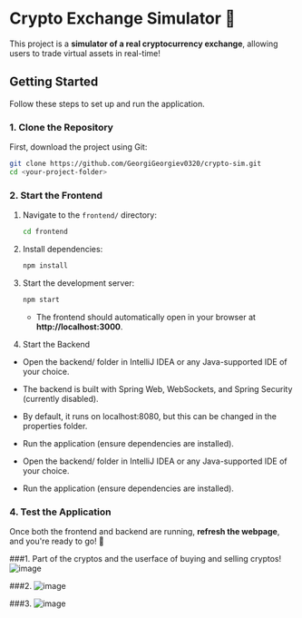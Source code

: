 # Crypto Exchange Simulator 🚀

This project is a **simulator of a real cryptocurrency exchange**, allowing users to trade virtual assets in real-time!  

## Getting Started  

Follow these steps to set up and run the application.

### 1. Clone the Repository  

First, download the project using Git:

```sh
git clone https://github.com/GeorgiGeorgiev0320/crypto-sim.git
cd <your-project-folder>
```

### 2. Start the Frontend  

1. Navigate to the `frontend/` directory:
   ```sh
   cd frontend
   ```
2. Install dependencies:
   ```sh
   npm install
   ```
3. Start the development server:
   ```sh
   npm start
   ```  
   - The frontend should automatically open in your browser at **http://localhost:3000**.  

3. Start the Backend

- Open the backend/ folder in IntelliJ IDEA or any Java-supported IDE of your choice.

- The backend is built with Spring Web, WebSockets, and Spring Security (currently disabled).

- By default, it runs on localhost:8080, but this can be changed in the properties folder.

- Run the application (ensure dependencies are installed).

- Open the backend/ folder in IntelliJ IDEA or any Java-supported IDE of your choice.

- Run the application (ensure dependencies are installed).

### 4. Test the Application  

Once both the frontend and backend are running, **refresh the webpage**, and you're ready to go! 🎉  

###1. Part of the cryptos and the userface of buying and selling cryptos!
![image](https://github.com/user-attachments/assets/4448dd07-bb14-4030-96df-0bdc7769cc72)

###2. 
![image](https://github.com/user-attachments/assets/07594852-0bdb-4da8-acb0-d3b6e03a2d45)

###3.
![image](https://github.com/user-attachments/assets/01df0294-0623-4945-82a8-0a0017c31df0)
